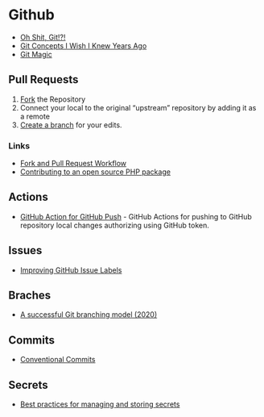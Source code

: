 # Github

- [Oh Shit, Git!?!](https://ohshitgit.com/)
- [Git Concepts I Wish I Knew Years Ago ](https://dev.to/g_abud/advanced-git-reference-1o9j)
- [Git Magic](https://crypto.stanford.edu/~blynn/gitmagic/ch01.html)

## Pull Requests

1. [Fork](https://guides.github.com/activities/forking/) the Repository
2. Connect your local to the original “upstream” repository by adding it as a remote
3. [Create a branch](https://guides.github.com/introduction/flow/) for your edits.

### Links

- [Fork and Pull Request Workflow](https://github.com/susam/gitpr)
- [Contributing to an open source PHP package](https://johnbraun.blog/posts/contributing-to-a-PHP-package)

## Actions

- [GitHub Action for GitHub Push](https://github.com/ad-m/github-push-action) - GitHub Actions for pushing to GitHub repository local changes authorizing using GitHub token.

## Issues

- [Improving GitHub Issue Labels](http://karolis.koncevicius.lt/posts/improving_github_issue_labels/)

## Braches

- [A successful Git branching model (2020)](https://nvie.com/posts/a-successful-git-branching-model/)

## Commits

- [Conventional Commits](https://www.conventionalcommits.org/)

## Secrets

- [Best practices for managing and storing secrets](https://blog.gitguardian.com/secrets-api-management/)

